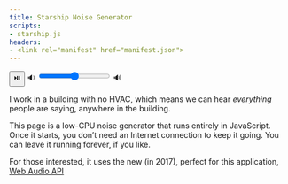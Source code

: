 ```yaml
---
title: Starship Noise Generator
scripts:
- starship.js
headers:
- <link rel="manifest" href="manifest.json">
---
```



<div>
  <button id="play" class="big">⏯️</button>
  <span>
    🔉
    <input id="fader" type="range" min="0" max="10" step="0.01" />
    🔊
  </span>
</div>


I work in a building with no HVAC,
which means we can hear <em>everything</em> people are saying,
anywhere in the building.

This page is a low-CPU noise generator that runs entirely in JavaScript.
Once it starts,
you don’t need an Internet connection to keep it going.
You can leave it running forever, if you like.

For those interested,
it uses the new (in 2017), perfect for this application,
[Web Audio API](https://developer.mozilla.org/en-US/docs/Web/API/Web_Audio_API)

